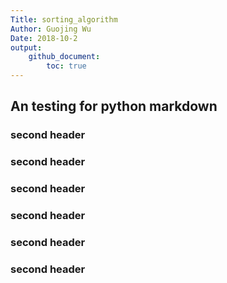 ```yaml
---
Title: sorting_algorithm
Author: Guojing Wu
Date: 2018-10-2
output: 
    github_document:
        toc: true
---
```


## An testing for python markdown

### second header

### second header

### second header

### second header

### second header

### second header